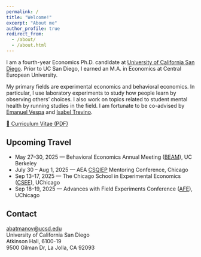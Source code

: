 ```yaml
---
permalink: /
title: "Welcome!"
excerpt: "About me"
author_profile: true
redirect_from: 
  - /about/
  - /about.html
---
```





I am a fourth-year Economics Ph.D. candidate at [University of California San Diego](https://economics.ucsd.edu). Prior to UC San Diego, I earned an M.A. in Economics at Central European University.

My primary fields are experimental economics and behavioral economics. In particular, I use laboratory experiments to study how people learn by observing others’ choices. I also work on topics related to student mental health by running studies in the field. I am fortunate to be co-advised by [Emanuel Vespa](https://sites.google.com/site/emanuelvespa/) and [Isabel Trevino](https://econweb.ucsd.edu/~itrevino/).

[📄 Curriculum Vitae (PDF)](/files/CV_Alisher_2025_03.pdf)

<!-- You can find the pronunciation of my first name [here](https://www.howtopronounce.com/alisher#google_vignette). -->

Upcoming Travel
------
- May 27–30, 2025 — Behavioral Economics Annual Meeting (<a href="https://blogs.cornell.edu/beam/beam2025/" target="_blank">BEAM</a>), UC Berkeley  
- July 30 – Aug 1, 2025 — AEA <a href="https://www.aeaweb.org/about-aea/committees/csqiep/mentor-conference" target="_blank">CSQIEP</a> Mentoring Conference, Chicago  
- Sep 13–17, 2025 — The Chicago School in Experimental Economics (<a href="https://voices.uchicago.edu/jlist/the-chicago-school-in-experimental-economics-2025/" target="_blank">CSEE</a>), UChicago  
- Sep 18–19, 2025 — Advances with Field Experiments Conference (<a href="https://economics.uchicago.edu/advances-with-field-experiments-conference" target="_blank">AFE</a>), UChicago  


<!-- - <span style="color:#333333"><strong>Aug 18-21, 2025 -- SITE, Stanford</strong></span>   -->
<!-- - <span style="color:#333333"><strong>June 20-21, 2025 -- Summer Institute in Theory-Based Experiments (CTESS), Caltech</strong></span>   -->


Contact 
------
[abatmanov@ucsd.edu](mailto:abatmanov@ucsd.edu)\
University of California San Diego\
Atkinson Hall, 6100-19\
9500 Gilman Dr, La Jolla, CA 92093